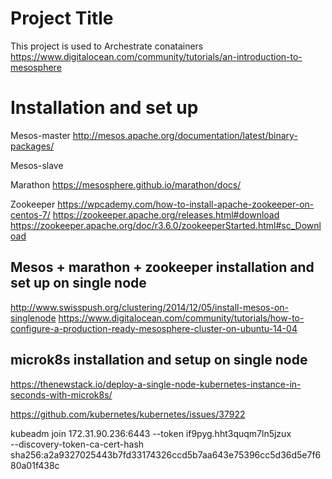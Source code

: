 # Project Title

This project is used to Archestrate conatainers 
https://www.digitalocean.com/community/tutorials/an-introduction-to-mesosphere

Installation and set up
========================


Mesos-master
http://mesos.apache.org/documentation/latest/binary-packages/



Mesos-slave



Marathon
https://mesosphere.github.io/marathon/docs/


Zookeeper
https://wpcademy.com/how-to-install-apache-zookeeper-on-centos-7/
https://zookeeper.apache.org/releases.html#download
https://zookeeper.apache.org/doc/r3.6.0/zookeeperStarted.html#sc_Download















Mesos + marathon + zookeeper installation and set up on single node
----------------------------------------------------------------------
http://www.swisspush.org/clustering/2014/12/05/install-mesos-on-singlenode
https://www.digitalocean.com/community/tutorials/how-to-configure-a-production-ready-mesosphere-cluster-on-ubuntu-14-04

microk8s installation and setup on single node
-----------------------------------------------------
https://thenewstack.io/deploy-a-single-node-kubernetes-instance-in-seconds-with-microk8s/

https://github.com/kubernetes/kubernetes/issues/37922


kubeadm join 172.31.90.236:6443 --token if9pyg.hht3quqm7ln5jzux \
    --discovery-token-ca-cert-hash sha256:a2a9327025443b7fd33174326ccd5b7aa643e75396cc5d36d5e7f680a01f438c 







































































